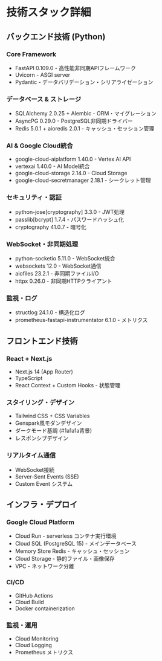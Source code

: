 # 技術スタック詳細

## バックエンド技術 (Python)

### Core Framework
- FastAPI 0.109.0 - 高性能非同期APIフレームワーク
- Uvicorn - ASGI server
- Pydantic - データバリデーション・シリアライゼーション

### データベース & ストレージ
- SQLAlchemy 2.0.25 + Alembic - ORM・マイグレーション
- AsyncPG 0.29.0 - PostgreSQL非同期ドライバー
- Redis 5.0.1 + aioredis 2.0.1 - キャッシュ・セッション管理

### AI & Google Cloud統合
- google-cloud-aiplatform 1.40.0 - Vertex AI API
- vertexai 1.40.0 - AI Model統合
- google-cloud-storage 2.14.0 - Cloud Storage
- google-cloud-secretmanager 2.18.1 - シークレット管理

### セキュリティ・認証
- python-jose[cryptography] 3.3.0 - JWT処理
- passlib[bcrypt] 1.7.4 - パスワードハッシュ化
- cryptography 41.0.7 - 暗号化

### WebSocket・非同期処理
- python-socketio 5.11.0 - WebSocket統合
- websockets 12.0 - WebSocket通信
- aiofiles 23.2.1 - 非同期ファイルI/O
- httpx 0.26.0 - 非同期HTTPクライアント

### 監視・ログ
- structlog 24.1.0 - 構造化ログ
- prometheus-fastapi-instrumentator 6.1.0 - メトリクス

## フロントエンド技術

### React + Next.js
- Next.js 14 (App Router)
- TypeScript
- React Context + Custom Hooks - 状態管理

### スタイリング・デザイン
- Tailwind CSS + CSS Variables
- Genspark風モダンデザイン
- ダークモード基調 (#1a1a1a背景)
- レスポンシブデザイン

### リアルタイム通信
- WebSocket接続
- Server-Sent Events (SSE)
- Custom Event システム

## インフラ・デプロイ

### Google Cloud Platform
- Cloud Run - serverless コンテナ実行環境
- Cloud SQL (PostgreSQL 15) - メインデータベース
- Memory Store Redis - キャッシュ・セッション
- Cloud Storage - 静的ファイル・画像保存
- VPC - ネットワーク分離

### CI/CD
- GitHub Actions
- Cloud Build
- Docker containerization

### 監視・運用
- Cloud Monitoring
- Cloud Logging
- Prometheus メトリクス